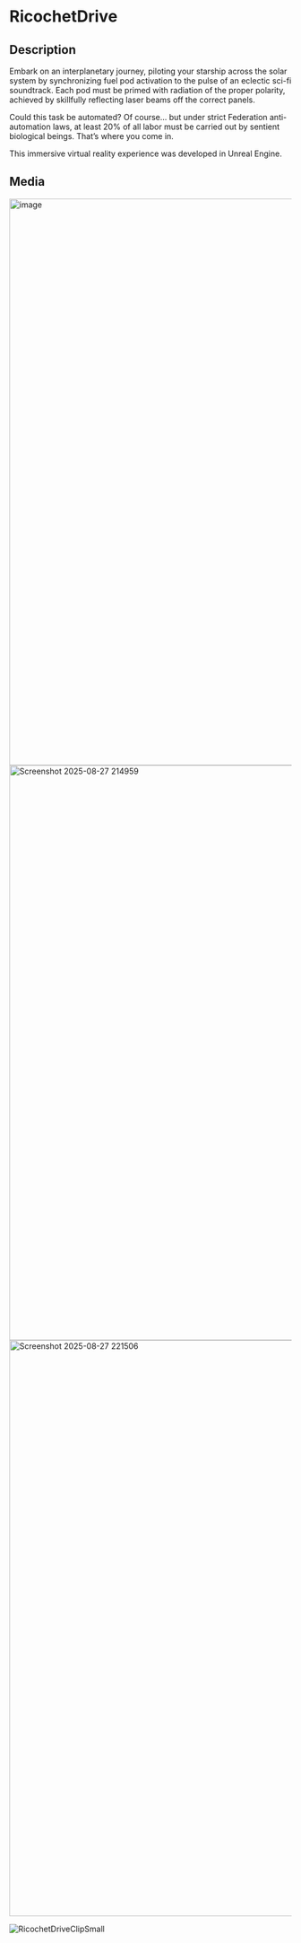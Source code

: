 # RicochetDrive

## Description
Embark on an interplanetary journey, piloting your starship across the solar system by synchronizing fuel pod activation to the pulse of an eclectic sci-fi soundtrack. Each pod must be primed with radiation of the proper polarity, achieved by skillfully reflecting laser beams off the correct panels.

Could this task be automated?  Of course... but under strict Federation anti-automation laws, at least 20% of all labor must be carried out by sentient biological beings. That’s where you come in.

This immersive virtual reality experience was developed in Unreal Engine.

## Media 
<img width="1685" height="1010" alt="image" src="https://github.com/user-attachments/assets/415f8337-2dbd-4a12-93ed-3f5ac5bfbdec" />

<img width="1547" height="1025" alt="Screenshot 2025-08-27 214959" src="https://github.com/user-attachments/assets/2e759aca-b432-4d7d-990b-f54b0e893a0a" />

<img width="1740" height="1027" alt="Screenshot 2025-08-27 221506" src="https://github.com/user-attachments/assets/c66a1d56-a8a4-418a-9940-396f30dd609f" />

![RicochetDriveClipSmall](https://github.com/user-attachments/assets/5f642f55-46c2-4f51-bfd1-fe255e36d84c)
